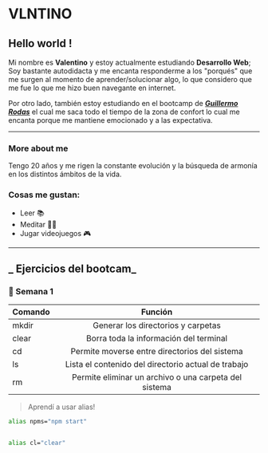 # VLNTINO

## Hello world !

Mi nombre es **Valentino** y estoy actualmente estudiando **Desarrollo Web**; Soy bastante autodidacta y me encanta responderme a los "porqués" que me surgen al momento de aprender/solucionar algo, lo que considero que me fue lo que me hizo buen navegante en internet.

Por otro lado, también estoy estudiando en el bootcamp de
**_[Guillermo Rodas](https://undefined.academy/ "bootcamp page")_** el cual me saca todo el tiempo de la zona de confort lo cual me encanta porque me mantiene emocionado y a las expectativa.

---


### More about me


Tengo 20 años y me rigen la constante evolución y la búsqueda de armonía en los distintos ámbitos de la vida.


### Cosas me gustan:


- Leer 📚
- Meditar 🧘‍♂️
- Jugar videojuegos 🎮


---


## _ Ejercicios del bootcam_


### 📅 Semana 1


| Comando |                        Función                        |
| :------ | :---------------------------------------------------: |
| mkdir   |          Generar los directorios y carpetas           |
| clear   |        Borra toda la información del terminal         |
| cd      |     Permite moverse entre directorios del sistema     |
| ls      |  Lista el contenido del directorio actual de trabajo  |
| rm      | Permite eliminar un archivo o una carpeta del sistema |


>  Aprendí a usar alias!


```bash
alias npms="npm start"


alias cl="clear"
```


<!-- **VALNTNO/VALNTNO** is a ✨ _special_ ✨ repository because its `README.md` (this file) appears on your GitHub profile. -->

<!-- Here are some ideas to get you started:

- 🔭 I’m currently working on ...
- 🌱 I’m currently learning ...
- 👯 I’m looking to collaborate on ...
- 🤔 I’m looking for help with ...
- 💬 Ask me about ...
- 📫 How to reach me: ...
- 😄 Pronouns: ...
- ⚡ Fun fact: ... -->

